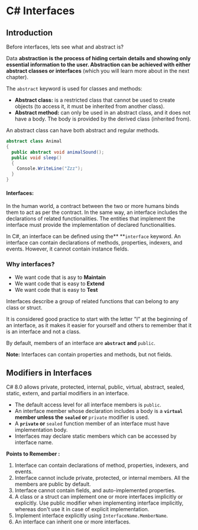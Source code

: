 # C# Interfaces

## Introduction

Before interfaces, lets see what and abstract is?

Data ****abstraction** is the process of hiding certain details and showing only essential information to the user.
Abstraction can be achieved with either** ****abstract classes** or** **interfaces** (which you will learn more about in the next chapter).

The `abstract` keyword is used for classes and methods:

* **Abstract class:** is a restricted class that cannot be used to create objects (to access it, it must be inherited from another class).
* **Abstract method:** can only be used in an abstract class, and it does not have a body. The body is provided by the derived class (inherited from).

An abstract class can have both abstract and regular methods.

```csharp
abstract class Animal 
{
  public abstract void animalSound();
  public void sleep() 
  {
    Console.WriteLine("Zzz");
  }
}
```

#### Interfaces:

In the human world, a contract between the two or more humans binds them to act as per the contract. In the same way, an interface includes the declarations of related functionalities. The entities that implement the interface must provide the implementation of declared functionalities.

In C#, an interface can be defined using the** **`interface` keyword. An interface can contain declarations of methods, properties, indexers, and events. However, it cannot contain instance fields.

### Why interfaces?

* We want code that is asy to **Maintain**
* We want code that is easy to **Extend**
* We want code that is easy to **Test**

Interfaces describe a group of related functions that can belong to any class or struct.

It is considered good practice to start with the letter "I" at the beginning of an interface, as it makes it easier for yourself and others to remember that it is an interface and not a class.

By default, members of an interface are **`abstract` and** `public`.

**Note:** Interfaces can contain properties and methods, but not fields.


## Modifiers in Interfaces

C# 8.0 allows private, protected, internal, public, virtual, abstract, sealed, static, extern, and partial modifiers in an interface.

* The default access level for all interface members is `public`.
* An interface member whose declaration includes a body is a **`virtual` member unless the** **`sealed` or** `private` modifier is used.
* A **`private` or** `sealed` function member of an interface must have implementation body.
* Interfaces may declare static members which can be accessed by interface name.

**Points to Remember :**

1. Interface can contain declarations of method, properties, indexers, and events.
2. Interface cannot include private, protected, or internal members. All the members are public by default.
3. Interface cannot contain fields, and auto-implemented properties.
4. A class or a struct can implement one or more interfaces implicitly or explicitly. Use public modifier when implementing interface implicitly, whereas don't use it in case of explicit implementation.
5. Implement interface explicitly using `InterfaceName.MemberName`.
6. An interface can inherit one or more interfaces.
